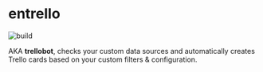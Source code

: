 # entrello
![build](https://github.com/utkuufuk/entrello/workflows/entrello/badge.svg?branch=master)

AKA **trellobot**, checks your custom data sources and automatically creates Trello cards based on your custom filters & configuration.
